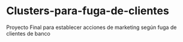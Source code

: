 # Clusters-para-fuga-de-clientes

Proyecto Final para establecer acciones de marketing según fuga de clientes de banco
